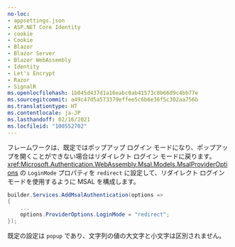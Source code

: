 ```yaml
---
no-loc:
- appsettings.json
- ASP.NET Core Identity
- cookie
- Cookie
- Blazor
- Blazor Server
- Blazor WebAssembly
- Identity
- Let's Encrypt
- Razor
- SignalR
ms.openlocfilehash: 1b045d437d1a16eabc0ab41573c8b66d9c4bb77e
ms.sourcegitcommit: a49c47d5a573379effee5c6b6e36f5c302aa756b
ms.translationtype: HT
ms.contentlocale: ja-JP
ms.lasthandoff: 02/16/2021
ms.locfileid: "100552702"
---
```

フレームワークは、既定ではポップアップ ログイン モードになり、ポップアップを開くことができない場合はリダイレクト ログイン モードに戻ります。 <xref:Microsoft.Authentication.WebAssembly.Msal.Models.MsalProviderOptions> の `LoginMode` プロパティを `redirect` に設定して、リダイレクト ログイン モードを使用するように MSAL を構成します。

```csharp
builder.Services.AddMsalAuthentication(options =>
{
    ...
    options.ProviderOptions.LoginMode = "redirect";
});
```

既定の設定は `popup` であり、文字列の値の大文字と小文字は区別されません。
